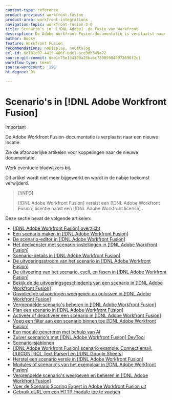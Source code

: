 ```yaml
---
content-type: reference
product-previous: workfront-fusion
product-area: workfront-integrations
navigation-topic: workfront-fusion-2-0
title: Scenario's in  [!DNL Adobe]  de Fusie van Workfront
description: De Adobe Workfront Fusion-documentatie is verplaatst naar een nieuwe locatie. Dit artikel is vervangen, maar bevat een koppeling naar het nieuwe artikel dat deze functionaliteit behandelt.
author: Becky
feature: Workfront Fusion
recommendations: noDisplay, noCatalog
exl-id: 6e181c07-4419-486f-bde1-ace3db349a72
source-git-commit: dee1c75e134309a25ba6c739059048972696f2c1
workflow-type: tm+mt
source-wordcount: '196'
ht-degree: 0%

---
```


# Scenario&#39;s in [!DNL Adobe Workfront Fusion]

>[!IMPORTANT]
>
>De Adobe Workfront Fusion-documentatie is verplaatst naar een nieuwe locatie.
>
>Zie de afzonderlijke artikelen voor koppelingen naar de nieuwe documentatie.
>
>Werk eventuele bladwijzers bij.
>
>Dit artikel wordt niet meer bijgewerkt en wordt in de nabije toekomst verwijderd.

>[!INFO]
>
>[!DNL Adobe Workfront Fusion] vereist een [!DNL Adobe Workfront Fusion] licentie naast een [!DNL Adobe Workfront license] .

Deze sectie bevat de volgende artikelen:

* [[!DNL Adobe Workfront Fusion] overzicht](../../workfront-fusion/scenarios/scenario-overview.md)
* [Een scenario maken in  [!DNL Adobe Workfront Fusion]](../../workfront-fusion/scenarios/create-a-scenario.md)
* [De scenario-editor in  [!DNL Adobe Workfront Fusion]](../../workfront-fusion/scenarios/scenario-editor.md)
* [Het deelvenster met scenario-instellingen in  [!DNL Adobe Workfront Fusion]](../../workfront-fusion/scenarios/scenario-settings-panel.md)
* [Scenario-details in  [!DNL Adobe Workfront Fusion]](../../workfront-fusion/scenarios/scenario-detail.md)
* [De uitvoeringsstroom van het scenario in  [!DNL Adobe Workfront Fusion]](../../workfront-fusion/scenarios/scenario-execution-flow.md)
* [De uitvoering van het scenario, cycli, en fasen in  [!DNL Adobe Workfront Fusion]](../../workfront-fusion/scenarios/scenario-execution-cycles-phases.md)
* [Bekijk de de uitvoeringsgeschiedenis van een scenario in  [!DNL Adobe Workfront Fusion]](../../workfront-fusion/scenarios/view-scenario-execution-history.md)
* [Onvolledige uitvoeringen weergeven en oplossen in  [!DNL Adobe Workfront Fusion]](../../workfront-fusion/scenarios/view-and-resolve-incomplete-executions.md)
* [Vergrendelde scenario&#39;s beheren in  [!DNL Adobe Workfront Fusion]](../../workfront-fusion/scenarios/view-and-manage-locked-scenarios.md)
* [Plan een scenario in  [!DNL Adobe Workfront Fusion]](../../workfront-fusion/scenarios/schedule-a-scenario.md)
* [Activeer of deactiveer een scenario in  [!DNL Adobe Workfront Fusion]](../../workfront-fusion/scenarios/activate-or-inactivate-scenario.md)
* [Voeg een filter aan een scenario binnen toe  [!DNL Adobe Workfront Fusion]](../../workfront-fusion/scenarios/add-a-filter-to-a-scenario.md)
* [Een module genereren met behulp van AI](/help/quicksilver/workfront-fusion/scenarios/add-a-module-with-ai.md)
* [Zuiver scenario&#39;s met  [!DNL Adobe Workfront Fusion]  DevTool](../../workfront-fusion/scenarios/debug-scenarios-with-dev-tool.md)
* [Scenario-sjablonen](/help/quicksilver/workfront-fusion/scenarios/templates/fusion-templates.md)
* [[!DNL Adobe Workfront Fusion] scenario example: Connect email, [!UICONTROL Text Parser] en  [!DNL Google Sheets]](../../workfront-fusion/scenarios/example-connect-email-text-parser-gsheets.md)
* [Herstel een scenario versie in  [!DNL Adobe Workfront Fusion]](../../workfront-fusion/scenarios/restore-a-scenario-version.md)
* [Modules of scenario&#39;s van het exemplaar in  [!DNL Adobe Workfront Fusion]](../../workfront-fusion/scenarios/copy-modules-or-scenarios.md)
* [Vergrendelde scenario&#39;s weergeven en beheren in  [!DNL Adobe Workfront Fusion]](../../workfront-fusion/scenarios/view-and-manage-locked-scenarios.md)
* [Voer de Scenario Scoring Expert in Adobe Workfront Fusion uit](/help/quicksilver/workfront-fusion/scenarios/run-scenario-scoring.md)
* [Gebruik cURL om een HTTP-module toe te voegen](/help/quicksilver/workfront-fusion/scenarios/use-curl-create-http.md)




